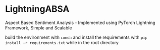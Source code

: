 # LightningABSA
Aspect Based Sentiment Analysis - Implemented using PyTorch Lightning Framework, Simple and Scalable

build the environment with ```conda``` and install the requirements with ```pip install -r requirements.txt``` while in the root directory
